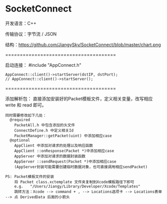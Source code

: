 SocketConnect
=============
开发语言：C++

传输协议：字节流 / JSON

结构：https://github.com/JiangySky/SocketConnect/blob/master/chart.png

======================================

启动连接：
	#include "AppConnect.h"

	AppConnect::client()->startServer(dstIP, dstPort);
	// AppConnect::client()->startServer();

======================================

添加解析包：
	直接添加安装好的Packet模板文件，定义相关变量，改写相应 write 和 read 即可。
	
	同时需要修改如下几处：
	  @required
		PacketAll.h 中包含添加的头文件
		ConnectDefine.h 中定义相关Id
		PacketManager::getPacket(uint) 中添加相应case
	  @optional
		AppClient 中添加对请求的处理以及响应函数
		AppClient ::onResponse(Packet *)中添加相应case
		AppServer 中添加对请求的数据封装函数
		AppServer ::sendRequest(Packet *)中添加相应case
		(AppServer封装可能需要创建临时数据对象，也可直接调用相应sendPacket)

	PS: Packet模板文件的安装
		将 Packet class.xctemplate 文件夹复制到Xcode模板路径下即可
		e.g.   "/Users/Jiangy/Library/Developer/Xcode/Templates"
		跳转方法：Xcode --> command + , --> Locations选项卡 --> Locations表单 --> 点 DerivedData 后面的小箭头

